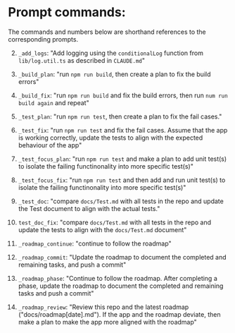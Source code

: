 # Prompt commands:

The commands and numbers below are shorthand references to the corresponding prompts.

2. `_add_logs`: "Add logging using the `conditionalLog` function from `lib/log.util.ts` as described in `CLAUDE.md`"

3. `_build_plan`: "run `npm run build`, then create a plan to fix the build errors"

4. `_build_fix`: "run `npm run build` and fix the build errors, then run `num run build again` and repeat"

5. `_test_plan`: "run `npm run test`, then create a plan to fix the fail cases."

6. `_test_fix`: "run `npm run test` and fix the fail cases. Assume that the app is working correctly, update the tests to align with the expected behaviour of the app"

7. `_test_focus_plan`: "run `npm run test` and make a plan to add unit test(s) to isolate the failing functinonality into more specific test(s)"

8. `_test_focus_fix`: "run `npm run test` and then add and run unit test(s) to isolate the failing functinonality into more specific test(s)"

9. `_test_doc`: "compare `docs/Test.md` with all tests in the repo and update the Test document to align with the actual tests."

10. `test_doc_fix`: "compare `docs/Test.md` with all tests in the repo and update the tests to align with the `docs/Test.md` document"

11. `_roadmap_continue`: "continue to follow the roadmap"

12. `_roadmap_commit`: "Update the roadmap to document the completed and remaining tasks, and push a commit"

13. `_roadmap_phase`: "Continue to follow the roadmap. After completing a phase, update the roadmap to document the completed and remaining tasks and push a commit"

14. `_roadmap_review`: "Review this repo and the latest roadmap ("docs/roadmap[date].md"). If the app and the roadmap deviate, then make a plan to make the app more aligned with the roadmap"
